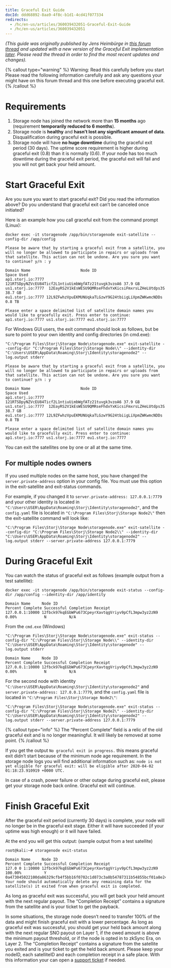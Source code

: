```yaml
---
title: Graceful Exit Guide
docId: ddd68892-8aa9-4f8c-b1d1-4cd41f077334
redirects:
  - /hc/en-us/articles/360039432051-Graceful-Exit-Guide
  - /hc/en-us/articles/360039432051
---
```

*(This guide was originally published by Jens Heimbürge in [this forum thread](https://forum.storj.io/t/graceful-exit-guide/3618) and updated with a new version of the Graceful Exit implementation [later](https://forum.storj.io/t/graceful-exit-guide-new-procedure-as-of-2023-10/23882). Please read the thread in order to find the most recent updates and changes).*

{% callout type="warning" %}
Warning: Read this carefully before you start
Please read the following information carefully and ask any questions your might have on this forum thread and this one before executing graceful exit.
{% /callout %}

# Requirements
1. Storage node has joined the network more than **15 months** ago (requirement **temporarily reduced to 6 months**).
2. Storage node is **healthy** and **hasn’t lost any significant amount of data**. Disqualification during graceful exit is possible.
3. Storage node will have **no huge downtime** during the graceful exit period (30 days). The uptime score requirement is higher during graceful exit (0.8) than it is normally (0.6). If your node has too much downtime during the graceful exit period, the graceful exit will fail and you will not get back your held amount.

# Start Graceful Exit
Are you sure you want to start graceful exit? Did you read the information above? Do you understand that graceful exit can’t be canceled once initiated?

Here is an example how you call graceful exit from the command prompt (Linux):
```shell
docker exec -it storagenode /app/bin/storagenode exit-satellite --config-dir /app/config

Please be aware that by starting a graceful exit from a satellite, you will no longer be allowed to participate in repairs or uploads from that satellite. This action can not be undone. Are you sure you want to continue? y/n : y

Domain Name                      Node ID                                             Space Used
ap1.storj.io:7777   121RTSDpyNZVcEU84Ticf2L1ntiuUimbWgfATz21tuvgk3vzoA6 37.9 GB
us1.storj.io:7777  12EayRS2V1kEsWESU9QMRseFhdxYxKicsiFmxrsLZHeLUtdps3S 38.7 GB
eu1.storj.io:7777 12L9ZFwhzVpuEKMUNUqkaTLGzwY9G24tbiigLiXpmZWKwmcNDDs 0.8 TB

Please enter a space delimited list of satellite domain names you would like to gracefully exit. Press enter to continue: ap1.storj.io:7777 us1.storj.io:7777 eu1.storj.io:7777
```

For Windows GUI users, the exit command should look as follows, but be sure to point to your own identity and config directories (in cmd.exe):
```shell
"C:\Program Files\Storj\Storage Node\storagenode.exe" exit-satellite --config-dir "C:\Program Files\Storj\Storage Node\\" --identity-dir "C:\Users\USER\AppData\Roaming\Storj\Identity\storagenode2" --log.output stderr

Please be aware that by starting a graceful exit from a satellite, you will no longer be allowed to participate in repairs or uploads from that satellite. This action can not be undone. Are you sure you want to continue? y/n : y

Domain Name                      Node ID                                             Space Used
ap1.storj.io:7777   121RTSDpyNZVcEU84Ticf2L1ntiuUimbWgfATz21tuvgk3vzoA6 37.9 GB
us1.storj.io:7777  12EayRS2V1kEsWESU9QMRseFhdxYxKicsiFmxrsLZHeLUtdps3S 38.7 GB
eu1.storj.io:7777 12L9ZFwhzVpuEKMUNUqkaTLGzwY9G24tbiigLiXpmZWKwmcNDDs 0.8 TB

Please enter a space delimited list of satellite domain names you would like to gracefully exit. Press enter to continue: ap1.storj.io:7777 us1.storj.io:7777 eu1.storj.io:7777
```

You can exit the satellites one by one or all at the same time.

## For multiple nodes owners
If you used multiple nodes on the same host, you have changed the `server.private-address` option in your config file. You must use this option in the exit-satellite and exit-status commands.

For example, if you changed it to `server.private-address: 127.0.0.1:7779` and your other identity is located in `"C:\Users\USER\AppData\Roaming\Storj\Identity\storagenode2"`, and the `config.yaml` file is located in `"C:\Program Files\Storj\Storage Node2\"` then the exit-satellite command will look like:

```shell
"C:\Program Files\Storj\Storage Node\storagenode.exe" exit-satellite --config-dir "C:\Program Files\Storj\Storage Node2\\" --identity-dir "C:\Users\USER\AppData\Roaming\Storj\Identity\storagenode2" --log.output stderr --server.private-address 127.0.0.1:7779
```

# During Graceful Exit
You can watch the status of graceful exit as follows (example output from a test satellite):

```shell
docker exec -it storagenode /app/bin/storagenode exit-status --config-dir /app/config --identity-dir /app/identity

Domain Name     Node ID                                             Percent Complete Successful Completion Receipt 
127.0.0.1:10000 12fbck97kqEGbWPu673CpeyrXavtqgVriyv9pCfL3mpw3yz2zN9 0.00%            N          N/A
```

From the `cmd.exe` (Windows)
```shell
"C:\Program Files\Storj\Storage Node\storagenode.exe" exit-status --config-dir "C:\Program Files\Storj\Storage Node\\" --identity-dir "C:\Users\USER\AppData\Roaming\Storj\Identity\storagenode" --log.output stderr

Domain Name     Node ID                                             Percent Complete Successful Completion Receipt 
127.0.0.1:10000 12fbck97kqEGbWPu673CpeyrXavtqgVriyv9pCfL3mpw3yz2zN9 0.00%            N          N/A
```

For the second node with identity `"C:\Users\USER\AppData\Roaming\Storj\Identity\storagenode2"` and `server.private-address: 127.0.0.1:7779`, and the `config.yaml` file is located in `"C:\Program Files\Storj\Storage Node2\"`:

```shell
"C:\Program Files\Storj\Storage Node\storagenode.exe" exit-status --config-dir "C:\Program Files\Storj\Storage Node2\" --identity-dir "C:\Users\USER\AppData\Roaming\Storj\Identity\storagenode2" --log.output stderr --server.private-address 127.0.0.1:7779
```

{% callout type="info" %}
The “Percent Complete” field is a relic of the old graceful exit and is no longer meaningful. It will likely be removed at some point.
{% /callout %}

If you get the output `No graceful exit in progress.` this means graceful exit didn’t start because of the minimum node age requirement. In the storage node logs you will find additional information such as: `node is not yet eligible for graceful exit: will be eligible after 2020-04-02 01:18:23.910919 +0000 UTC.`

In case of a crash, power failure or other outage during graceful exit, please get your storage node back online. Graceful exit will continue.

# Finish Graceful Exit
After the graceful exit period (currently 30 days) is complete, your node will no longer be in the graceful exit stage. Either it will have succeeded (if your uptime was high enough) or it will have failed.

At the end you will get this output: (sample output from a test satellite)

```shell
root@kali:~# storagenode exit-status

Domain Name     Node ID                                             Percent Complete Successful Completion Receipt 
127.0 0 1:10000 12fbck97kqEGbWPu673CpeyrXavtqgVriyv9pCfL3mpw3yz2zN9 100.00%          Y          0a473045022100da86329cfb4f5bb16f0702c1d073c3a8b54787311b54855bcf01a8e245250040022003ef911b3b2b2bea86ba34cd4927223f2718cd35c3b7de7cc030cd3a8ce4959a1220db55bd9fa76e8938be5a7a25c970d48bde19936e269dcf69a3ab9fa41b5486001a207508f9a6138cdc4089ea075f1553736d472cb1d3afa4397496a8eb948d121200220c08abe5dcf0051086e6fefe01
Your node should automatically delete any remaining data for the satellite(s) it exited from when graceful exit is completed.
```

As long as graceful exit was successful, you will get back your held amount with the next regular payout. The “Completion Receipt” contains a signature from the satellite and is your ticket to get the payback.

In some situations, the storage node doesn’t need to transfer 100% of the data and might finish graceful exit with a lower percentage. As long as graceful exit was successful, you should get your held back amount along with the next regular SNO payout on Layer 1, if the owed amount is above the minimum payout threshold, or if the node is opted in to zkSync Era, on Layer 2. The “Completion Receipt” contains a signature from the satellite you exited and is your ticket to get the held back amount. Please keep your nodeID, each satelliteID and each completion receipt in a safe place. With this information your can open a [support ticket](https://support.storj.io/hc/en-us/requests/new) if needed.
